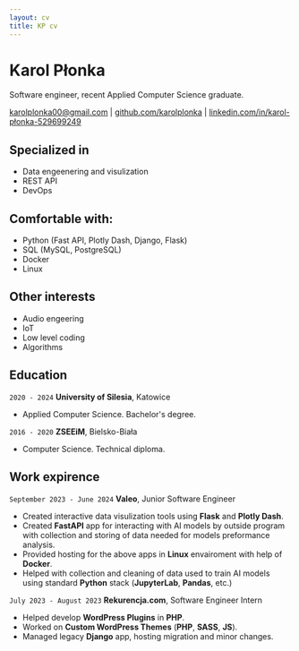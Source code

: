 ```yaml
---
layout: cv
title: KP cv
---
```

# Karol Płonka
Software engineer, recent Applied Computer Science graduate.

<div id="webaddress">
<a href="mailto:karolplonka00@gmail.com">karolplonka00@gmail.com</a>
| <a href="https://github.com/KarolPlonka/">github.com/karolplonka</a>
| <a href="https://www.linkedin.com/in/karol-p%C5%82onka-529699249/">linkedin.com/in/karol-płonka-529699249</a>
</div>


## Specialized in
- Data engeenering and visulization
- REST API
- DevOps

## Comfortable with:
- Python (Fast API, Plotly Dash, Django, Flask)
- SQL (MySQL, PostgreSQL)
- Docker
- Linux

## Other interests
- Audio engeering
- IoT
- Low level coding
- Algorithms


## Education
`2020 - 2024`
__University of Silesia__, Katowice
- Applied Computer Science. Bachelor's degree.

`2016 - 2020`
__ZSEEiM__, Bielsko-Biała
- Computer Science. Technical diploma.


## Work expirence
`September 2023 - June 2024`
__Valeo__, Junior Software Engineer
- Created interactive data visulization tools using __Flask__ and __Plotly Dash__.
- Created __FastAPI__ app for interacting with AI models by outside program with collection and storing of data needed for models preformance analysis.
- Provided hosting for the above apps in __Linux__ envairoment with help of __Docker__.
- Helped with collection and cleaning of data used to train AI models using standard __Python__ stack (__JupyterLab__, __Pandas__, etc.)


`July 2023 - August 2023`
__Rekurencja.com__, Software Engineer Intern
- Helped develop __WordPress Plugins__ in __PHP__.
- Worked on __Custom WordPress Themes__ (__PHP__, __SASS__, __JS__).
- Managed legacy __Django__ app, hosting migration and minor changes.





<!-- ### Footer

Last updated: July 2024 -->


